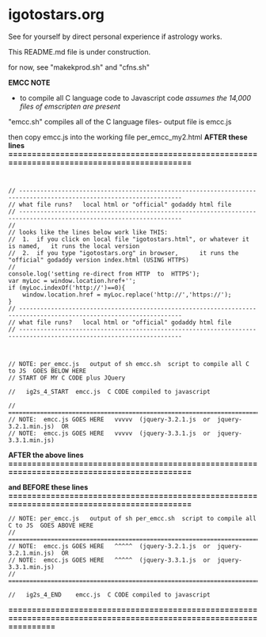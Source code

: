# igotostars.org
See for yourself by direct personal experience if astrology works.

  This README.md file is under construction.

for now,  see  "makekprod.sh"  and "cfns.sh"

**EMCC NOTE**

- to compile all C language code to Javascript code
    *assumes the 14,000 files of emscripten are present*

"emcc.sh" compiles all of the C language files-  output file is emcc.js

then copy emcc.js into the working file per_emcc_my2.html 
**AFTER these lines  ============================================================================================**
```<script type='text/javascript'>


// --------------------------------------------------------------------------------------------------------------------
// what file runs?   local html or "official" godaddy html file 
// --------------------------------------------------------------------------------------------------------------------
// 
// looks like the lines below work like THIS:
//  1.  if you click on local file "igotostars.html", or whatever it is named,   it runs the local version
//  2.  if you type "igotostars.org" in browser,      it runs the "official" godaddy version index.html (USING HTTPS) 
// 
console.log('setting re-direct from HTTP  to  HTTPS');
var myLoc = window.location.href+'';
if (myLoc.indexOf('http://')==0){
    window.location.href = myLoc.replace('http://','https://');
}
// --------------------------------------------------------------------------------------------------------------------
// what file runs?   local html or "official" godaddy html file 
// --------------------------------------------------------------------------------------------------------------------



// NOTE: per_emcc.js   output of sh emcc.sh  script to compile all C to JS  GOES BELOW HERE 
// START OF MY C CODE plus JQuery

//   ig2s_4_START  emcc.js  C CODE compiled to javascript

// =======================================================================================================
// NOTE:  emcc.js GOES HERE   vvvvv  (jquery-3.2.1.js  or  jquery-3.2.1.min.js)  OR
// NOTE:  emcc.js GOES HERE   vvvvv  (jquery-3.3.1.js  or  jquery-3.3.1.min.js)
```
**AFTER the above lines  ============================================================================================**


**and BEFORE these lines  ============================================================================================**
```// 
// NOTE: per_emcc.js   output of sh per_emcc.sh  script to compile all C to JS  GOES ABOVE HERE 
// =======================================================================================================
// NOTE:  emcc.js GOES HERE   ^^^^^  (jquery-3.2.1.js  or  jquery-3.2.1.min.js)  OR
// NOTE:  emcc.js GOES HERE   ^^^^^  (jquery-3.3.1.js  or  jquery-3.3.1.min.js)
// =======================================================================================================

//   ig2s_4_END    emcc.js  C CODE compiled to javascript
```
**====================================================================================================================**



